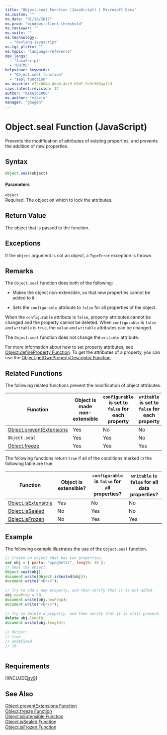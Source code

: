```yaml
---
title: "Object.seal Function (JavaScript) | Microsoft Docs"
ms.custom: ""
ms.date: "01/18/2017"
ms.prod: "windows-client-threshold"
ms.reviewer: ""
ms.suite: ""
ms.technology: 
  - "devlang-javascript"
ms.tgt_pltfrm: ""
ms.topic: "language-reference"
dev_langs: 
  - "JavaScript"
  - "DHTML"
helpviewer_keywords: 
  - "Object.seal function"
  - "seal function"
ms.assetid: e72c804a-4dab-4ec9-b9df-9c9c908aa12d
caps.latest.revision: 12
author: "mikejo5000"
ms.author: "mikejo"
manager: "ghogen"
---
```

# Object.seal Function (JavaScript)
Prevents the modification of attributes of existing properties, and prevents the addition of new properties.  
  
## Syntax  
  
```javascript  
Object.seal(object)  
```  
  
#### Parameters  
 `object`  
 Required. The object on which to lock the attributes.  
  
## Return Value  
 The object that is passed to the function.  
  
## Exceptions  
 If the `object` argument is not an object, a `TypeError` exception is thrown.  
  
## Remarks  
 The `Object.seal` function does both of the following:  
  
-   Makes the object non-extensible, so that new properties cannot be added to it.  
  
-   Sets the `configurable` attribute to `false` for all properties of the object.  
  
 When the `configurable` attribute is `false`, property attributes cannot be changed and the property cannot be deleted. When `configurable` is `false` and `writable` is `true`, the `value` and `writable` attributes can be changed.  
  
 The `Object.seal` function does not change the `writable` attribute.  
  
 For more information about how to set property attributes, see [Object.defineProperty Function](../../javascript/reference/object-defineproperty-function-javascript.md). To get the attributes of a property, you can use the [Object.getOwnPropertyDescriptor Function](../../javascript/reference/object-getownpropertydescriptor-function-javascript.md).  
  
## Related Functions  
 The following related functions prevent the modification of object attributes.  
  
|Function|Object is made non-extensible|`configurable` is set to `false` for each property|`writable` is set to `false` for each property|  
|--------------|------------------------------------|--------------------------------------------------------|----------------------------------------------------|  
|[Object.preventExtensions](../../javascript/reference/object-preventextensions-function-javascript.md)|Yes|No|No|  
|`Object.seal`|Yes|Yes|No|  
|[Object.freeze](../../javascript/reference/object-freeze-function-javascript.md)|Yes|Yes|Yes|  
  
 The following functions return `true` if all of the conditions marked in the following table are true.  
  
|Function|Object is extensible?|`configurable` is `false` for all properties?|`writable` is `false` for all data properties?|  
|--------------|---------------------------|---------------------------------------------------|----------------------------------------------------|  
|[Object.isExtensible](../../javascript/reference/object-isextensible-function-javascript.md)|Yes|No|No|  
|[Object.isSealed](../../javascript/reference/object-issealed-function-javascript.md)|No|Yes|No|  
|[Object.isFrozen](../../javascript/reference/object-isfrozen-function-javascript.md)|No|Yes|Yes|  
  
## Example  
 The following example illustrates the use of the `Object.seal` function.  
  
```javascript  
// Create an object that has two properties.  
var obj = { pasta: "spaghetti", length: 10 };  
// Seal the object.  
Object.seal(obj);  
document.write(Object.isSealed(obj));  
document.write("<br/>");  
  
// Try to add a new property, and then verify that it is not added.   
obj.newProp = 50;  
document.write(obj.newProp);  
document.write("<br/>");  
  
// Try to delete a property, and then verify that it is still present.   
delete obj.length;  
document.write(obj.length);  
  
// Output:  
// true  
// undefined  
// 10  
  
```  
  
## Requirements  
 [!INCLUDE[jsv9](../../javascript/includes/jsv9-md.md)]  
  
## See Also  
 [Object.preventExtensions Function](../../javascript/reference/object-preventextensions-function-javascript.md)   
 [Object.freeze Function](../../javascript/reference/object-freeze-function-javascript.md)   
 [Object.isExtensible Function](../../javascript/reference/object-isextensible-function-javascript.md)   
 [Object.isSealed Function](../../javascript/reference/object-issealed-function-javascript.md)   
 [Object.isFrozen Function](../../javascript/reference/object-isfrozen-function-javascript.md)